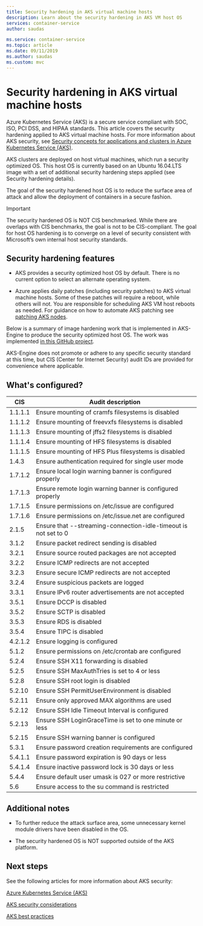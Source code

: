 ```yaml
---
title: Security hardening in AKS virtual machine hosts 
description: Learn about the security hardening in AKS VM host OS
services: container-service
author: saudas

ms.service: container-service
ms.topic: article
ms.date: 09/11/2019
ms.author: saudas
ms.custom: mvc
---
```


# Security hardening in AKS virtual machine hosts 

Azure Kubernetes Service (AKS) is a secure service compliant with SOC, ISO, PCI DSS, and HIPAA standards. This article covers the security hardening applied to AKS virtual machine hosts. For more information about AKS security, see [Security concepts for applications and clusters in Azure Kubernetes Service (AKS)](https://docs.microsoft.com/azure/aks/concepts-security).

AKS clusters are deployed on host virtual machines, which run a security optimized OS. This host OS is currently based on an Ubuntu 16.04.LTS image with a set of additional security hardening steps applied (see Security hardening details).   

The goal of the security hardened host OS is to reduce the surface area of attack and allow the deployment of containers in a secure fashion. 

> [!Important]
> The security hardened OS is NOT CIS benchmarked. While there are overlaps with CIS benchmarks, the goal is not to be CIS-compliant. The goal for host OS hardening is to converge on a level of security consistent with Microsoft’s own internal host security standards. 

## Security hardening features 

* AKS provides a security optimized host OS by default. There is no current option to select an alternate operating system. 

* Azure applies daily patches (including security patches) to AKS virtual machine hosts. Some of these patches will require a reboot, while others will not. You are responsible for scheduling AKS VM host reboots as needed. For guidance on how to automate AKS patching see [patching AKS nodes](https://docs.microsoft.com/en-us/azure/aks/node-updates-kured).

Below is a summary of image hardening work that is implemented in AKS-Engine to produce the security optimized host OS. The work was implemented [in this GitHub project](https://github.com/Azure/aks-engine/projects/7).  

AKS-Engine does not promote or adhere to any specific security standard at this time, but CIS (Center for Internet Security) audit IDs are provided for convenience where applicable. 

## What's configured?

| CIS  | Audit description| 
|---|---|
| 1.1.1.1 |Ensure mounting of cramfs filesystems is disabled|
| 1.1.1.2 |Ensure mounting of freevxfs filesystems is disabled|
| 1.1.1.3 |Ensure mounting of jffs2 filesystems is disabled|
| 1.1.1.4 |Ensure mounting of HFS filesystems is disabled|
| 1.1.1.5 |Ensure mounting of HFS Plus filesystems is disabled|
|1.4.3 |Ensure authentication required for single user mode |
|1.7.1.2 |Ensure local login warning banner is configured properly |
|1.7.1.3 |Ensure remote login warning banner is configured properly |
|1.7.1.5 |Ensure permissions on /etc/issue are configured |
|1.7.1.6 |Ensure permissions on /etc/issue.net are configured |
|2.1.5 |Ensure that --streaming-connection-idle-timeout is not set to 0 |
|3.1.2 |Ensure packet redirect sending is disabled |
|3.2.1 |Ensure source routed packages are not accepted |
|3.2.2 |Ensure ICMP redirects are not accepted |
|3.2.3 |Ensure secure ICMP redirects are not accepted |
|3.2.4 |Ensure suspicious packets are logged |
|3.3.1 |Ensure IPv6 router advertisements are not accepted |
|3.5.1 |Ensure DCCP is disabled |
|3.5.2 |Ensure SCTP is disabled |
|3.5.3 |Ensure RDS is disabled |
|3.5.4 |Ensure TIPC is disabled |
|4.2.1.2 |Ensure logging is configured |
|5.1.2 |Ensure permissions on /etc/crontab are configured |
|5.2.4 |Ensure SSH X11 forwarding is disabled |
|5.2.5 |Ensure SSH MaxAuthTries is set to 4 or less |
|5.2.8 |Ensure SSH root login is disabled |
|5.2.10 |Ensure SSH PermitUserEnvironment is disabled |
|5.2.11 |Ensure only approved MAX algorithms are used |
|5.2.12 |Ensure SSH Idle Timeout Interval is configured |
|5.2.13 |Ensure SSH LoginGraceTime is set to one minute or less |
|5.2.15 |Ensure SSH warning banner is configured |
|5.3.1 |Ensure password creation requirements are configured |
|5.4.1.1 |Ensure password expiration is 90 days or less |
|5.4.1.4 |Ensure inactive password lock is 30 days or less |
|5.4.4 |Ensure default user umask is 027 or more restrictive |
|5.6 |Ensure access to the su command is restricted|

## Additional notes
 
* To further reduce the attack surface area, some unnecessary kernel module drivers have been disabled in the OS. 

* The security hardened OS is NOT supported outside of the AKS platform. 

## Next steps  

See the following articles for more information about AKS security: 

[Azure Kubernetes Service (AKS)](https://docs.microsoft.com/azure/aks/intro-kubernetes)

[AKS security considerations ](https://docs.microsoft.com/azure/aks/concepts-security)

[AKS best practices ](https://docs.microsoft.com/azure/aks/best-practices)
